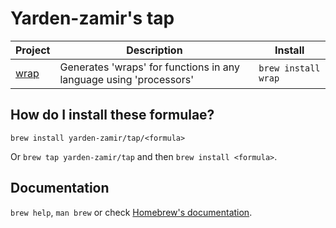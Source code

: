 # Yarden-zamir's tap

<!-- project_table_start -->
| Project                                      | Description                                                        | Install             |
| -------------------------------------------- | ------------------------------------------------------------------ | ------------------- |
| [wrap](https://github.com/Yarden-zamir/WRAP) | Generates 'wraps' for functions in any language using 'processors' | `brew install wrap` |
<!-- project_table_end -->

## How do I install these formulae?

`brew install yarden-zamir/tap/<formula>`

Or `brew tap yarden-zamir/tap` and then `brew install <formula>`.

## Documentation

`brew help`, `man brew` or check [Homebrew's documentation](https://docs.brew.sh).
